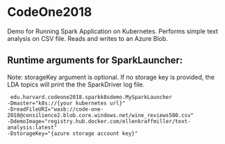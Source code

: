# CodeOne2018

Demo for Running Spark Application on Kubernetes.  Performs simple text analysis on CSV file. Reads and writes to an Azure Blob.

## Runtime arguments for SparkLauncher: 
Note: storageKey argument is optional.  If no storage key is provided, the LDA topics will print the the SparkDriver log file.
``` 
 edu.harvard.codeone2018.sparkk8sdemo.MySparkLauncher
-Dmaster="k8s://{your kubernetes url}"    
-DreadFileURI="wasb://code-one-2018@consilience2.blob.core.windows.net/wine_reviews500.csv"   
-DdemoImage="registry.hub.docker.com/ellenkraffmiller/text-analysis:latest"  
-DstorageKey="{azure storage account key}"  
```         
